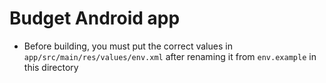 # Budget Android app

- Before building, you must put the correct values in `app/src/main/res/values/env.xml` after renaming it from `env.example` in this directory


